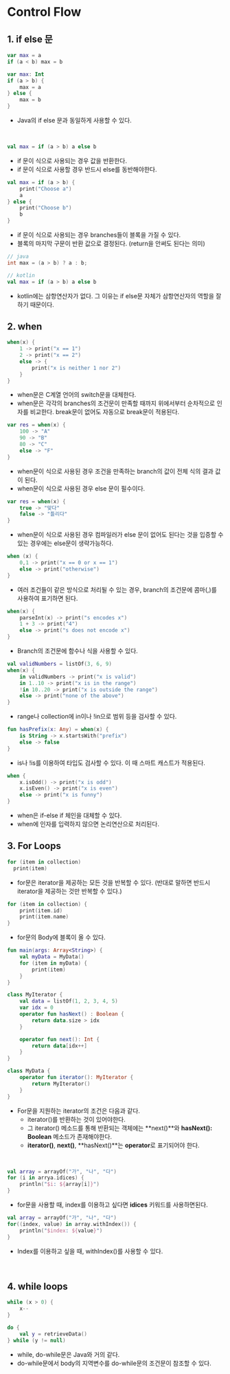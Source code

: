 # Control Flow

## 1. if else 문

```kotlin
var max = a
if (a < b) max = b
```

```kotlin
var max: Int
if (a > b) {
    max = a
} else {
    max = b
}
```

- Java의 if else 문과 동일하게 사용할 수 있다.

<br>

```kotlin
val max = if (a > b) a else b
```

- if 문이 식으로 사용되는 경우 값을 반환한다.
- if 문이 식으로 사용할 경우 반드시 else를 동반해야한다.

```kotlin
val max = if (a > b) {
    print("Choose a")
    a
} else {
    print("Choose b")
    b
}
```

- if 문이 식으로 사용되는 경우 branches들이 블록을 가질 수 있다.
- 블록의 마지막 구문이 반환 값으로 결정된다. (return을 안써도 된다는 의미)

```java
// java
int max = (a > b) ? a : b;
```

```kotlin
// kotlin
val max = if (a > b) a else b
```

- kotlin에는 삼항연산자가 없다. 그 이유는 if else문 자체가 삼항연산자의 역할을 잘하기 때문이다.

## 2. when

```kotlin
when(x) {
    1 -> print("x == 1")
    2 -> print("x == 2")
    else -> {
        print("x is neither 1 nor 2")
    }
}
```

- when문은 C계열 언어의 switch문을 대체한다.
- when문은 각각의 branches의 조건문이 만족할 때까지 위에서부터 순차적으로 인자를 비교한다. break문이 없어도 자동으로 break문이 적용된다.

```kotlin
var res = when(x) {
    100 -> "A"
    90 -> "B"
    80 -> "C"
    else -> "F"
}
```

- when문이 식으로 사용된 경우 조건을 만족하는 branch의 값이 전체 식의 결과 값이 된다.
- when문이 식으로 사용된 경우 else 문이 필수이다.

```kotlin
var res = when(x) {
    true -> "맞다"
    false -> "틀리다"
}
```

- when문이 식으로 사용된 경우 컴파일러가 else 문이 없어도 된다는 것을 입증할 수 있는 경우에는 else문이 생략가능하다.

```kotlin
when (x) {
    0,1 -> print("x == 0 or x == 1")
    else -> print("otherwise")
}
```

- 여러 조건들이 같은 방식으로 처리될 수 있는 경우, branch의 조건문에 콤마(,)를 사용하여 표기하면 된다.

```kotlin
when(x) {
    parseInt(x) -> print("s encodes x")
    1 + 3 -> print("4")
    else -> print("s does not encode x")
}
```

- Branch의 조건문에 함수나 식을 사용할 수 있다.

```kotlin
val validNumbers = listOf(3, 6, 9)
when(x) {
    in validNumbers -> print("x is valid")
    in 1..10 -> print("x is in the range")
    !in 10..20 -> print("x is outside the range")
    else -> print("none of the above")
}
```

- range나 collection에 in이나 !in으로 범위 등을 검사할 수 있다.

```kotlin
fun hasPrefix(x: Any) = when(x) {
    is String -> x.startsWith("prefix")
    else -> false
}
```

- is나 !is를 이용하여 타입도 검사할 수 있다. 이 때 스마트 캐스트가 적용된다.

```kotlin
when {
    x.isOdd() -> print("x is odd")
    x.isEven() -> print("x is even")
    else -> print("x is funny")
}
```

- when은 if-else if 체인을 대체할 수 있다.
- when에 인자를 입력하지 않으면 논리연산으로 처리된다.

## 3. For Loops

```kotlin
for (item in collection)
  print(item)
```

- for문은 iterator을 제공하는 모든 것을 반복할 수 있다. (반대로 말하면 반드시 iterator을 제공하는 것만 반복할 수 있다.)

```kotlin
for (item in collection) {
    print(item.id)
    print(item.name)
}
```

- for문의 Body에 블록이 올 수 있다.

```kotlin
fun main(args: Array<String>) {
    val myData = MyData()
    for (item in myData) {
        print(item)
    }
}

class MyIterator {
    val data = listOf(1, 2, 3, 4, 5)
    var idx = 0
    operator fun hasNext() : Boolean {
        return data.size > idx
    }

    operator fun next(): Int {
        return data[idx++]
    }
}

class MyData {
    operator fun iterator(): MyIterator {
        return MyIterator()
    }
}
```

- For문을 지원하는 iterator의 조건은 다음과 같다.
  - iterator()를 반환하는 것이 있어야한다.
  - 그 iterator() 메소드를 통해 반환되는 객체에는 **next()**와 **hasNext(): Boolean** 메소드가 존재해야한다.
  - **iterator()**, **next()**, **hasNext()**는 **operator**로 표기되어야 한다.

<br>

```kotlin
val array = arrayOf("가", "나", "다")
for (i in arrya.idices) {
    println("$i: ${array[i]}")
}
```

- for문을 사용할 때, index를 이용하고 싶다면 **idices** 키워드를 사용하면된다.

```kotlin
val array = arrayOf("가", "나", "다")
for((index, value) in array.withIndex()) {
    println("$index: ${value}")
}
```

- Index를 이용하고 싶을 때, withIndex()를 사용할 수 있다.

<br>

## 4. while loops

```kotlin
while (x > 0) {
    x--
}

do {
    val y = retrieveData()
} while (y != null)
```

- while, do-while문은 Java와 거의 같다. 
- do-while문에서 body의 지역변수를 do-while문의 조건문이 참조할 수 있다.